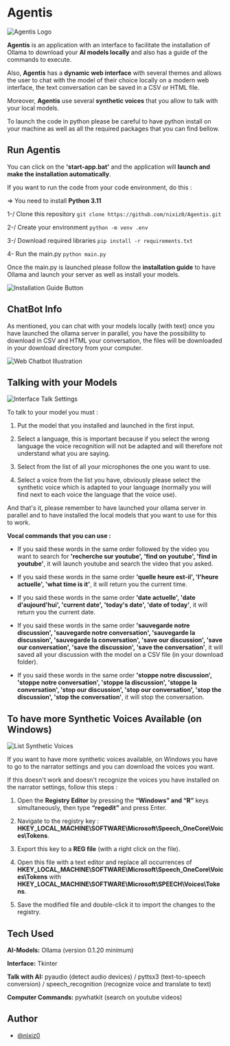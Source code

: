 # Agentis
![Agentis Logo](ressources/agentis_logo.png)

**Agentis** is an application with an interface to facilitate the installation of Ollama to download your **AI models locally** and also has a guide of the commands to execute.

Also, **Agentis** has a **dynamic web interface** with several themes and allows the user to chat with the model of their choice locally on a modern web interface, the text conversation can be saved in a CSV or HTML file.

Moreover, **Agentis** use several **synthetic voices** that you allow to talk with your local models.

To launch the code in python please be careful to have python install on your machine as well as all the required packages that you can find bellow.


## Run Agentis

You can click on the **'start-app.bat'** and the application will **launch and make the installation automatically**.

If you want to run the code from your code environment, do this :

=> You need to install **Python 3.11**

1-/ Clone this repository ```git clone https://github.com/nixiz0/Agentis.git```

2-/ Create your environment ```python -m venv .env```

3-/ Download required libraries ```pip install -r requirements.txt```

4- Run the main.py ```python main.py```

Once the main.py is launched please follow the **installation guide** to have Ollama and launch your server as well as install your models.

![Installation Guide Button](ressources/guide_button.png)


## ChatBot Info

As mentioned, you can chat with your models locally (with text) once you have launched the ollama server in parallel, you have the possibility to download in CSV and HTML your conversation, the files will be downloaded in your download directory from your computer.

![Web Chatbot Illustration](ressources/web_chatbot.png)


## Talking with your Models

![Interface Talk Settings](ressources/interface_talk_settings.png)

To talk to your model you must :
1. Put the model that you installed and launched in the first input.

2. Select a language, this is important because if you select the wrong language the voice recognition will not be adapted and will therefore not understand what you are saying.

3. Select from the list of all your microphones the one you want to use.

4. Select a voice from the list you have, obviously please select the synthetic voice which is adapted to your language (normally you will find next to each voice the language that the voice use).

And that's it, please remember to have launched your ollama server in parallel and to have installed the local models that you want to use for this to work.

**Vocal commands that you can use :**
- If you said these words in the same order followed by the video you want to search for **'recherche sur youtube', 'find on youtube', 'find in youtube'**, it will launch youtube and search the video that you asked.

- If you said these words in the same order **'quelle heure est-il', 'l\'heure actuelle', 'what time is it'**, it will return you the current time.

- If you said these words in the same order **'date actuelle', 'date d\'aujourd\'hui', 'current date', 'today\'s date', 'date of today'**, it will return you the current date.

- If you said these words in the same order **'sauvegarde notre discussion', 'sauvegarde notre conversation', 'sauvegarde la discussion', 'sauvegarde la conversation', 'save our discussion', 'save our conversation', 'save the discussion', 'save the conversation'**, it will saved all your discussion with the model on a CSV file (in your download folder).

- If you said these words in the same order **'stoppe notre discussion', 'stoppe notre conversation', 'stoppe la discussion', 'stoppe la conversation', 'stop our discussion', 'stop our conversation', 'stop the discussion', 'stop the conversation'**, it will stop the conversation.


## To have more Synthetic Voices Available (on Windows)

![List Synthetic Voices](ressources/list_example_voices.png)

If you want to have more synthetic voices available, on Windows you have to go to the narrator settings and you can download the voices you want.

If this doesn't work and doesn't recognize the voices you have installed on the narrator settings, follow this steps :
1. Open the **Registry Editor** by pressing the **“Windows” and “R”** keys simultaneously, then type **“regedit”** and press Enter.

2. Navigate to the registry key : **HKEY_LOCAL_MACHINE\SOFTWARE\Microsoft\Speech_OneCore\Voices\Tokens**.

3. Export this key to a **REG file** (with a right click on the file).

4. Open this file with a text editor and replace all occurrences of **HKEY_LOCAL_MACHINE\SOFTWARE\Microsoft\Speech_OneCore\Voices\Tokens** 
with **HKEY_LOCAL_MACHINE\SOFTWARE\Microsoft\SPEECH\Voices\Tokens**.

5. Save the modified file and double-click it to import the changes to the registry.


## Tech Used

**AI-Models:** Ollama (version 0.1.20 minimum)

**Interface:** Tkinter

**Talk with AI:** pyaudio (detect audio devices) / pyttsx3 (text-to-speech conversion) / speech_recognition (recognize voice and translate to text)

**Computer Commands:** pywhatkit (search on youtube videos)


## Author

- [@nixiz0](https://github.com/nixiz0)
